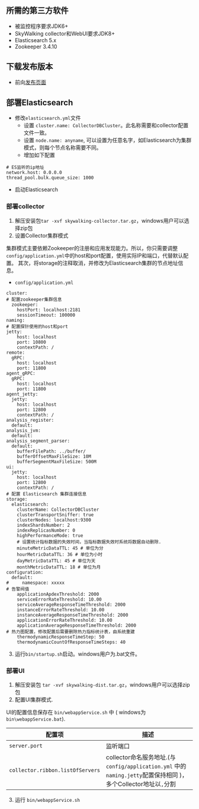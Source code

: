 ## 所需的第三方软件
- 被监控程序要求JDK6+
- SkyWalking collector和WebUI要求JDK8+
- Elasticsearch 5.x
- Zookeeper 3.4.10

## 下载发布版本
- 前向[发布页面](https://github.com/apache/incubator-skywalking/releases)

## 部署Elasticsearch
- 修改`elasticsearch.yml`文件
  - 设置 `cluster.name: CollectorDBCluster`。此名称需要和collector配置文件一致。
  - 设置 `node.name: anyname`, 可以设置为任意名字，如Elasticsearch为集群模式，则每个节点名称需要不同。
  - 增加如下配置

```
# ES监听的ip地址
network.host: 0.0.0.0
thread_pool.bulk.queue_size: 1000
```

- 启动Elasticsearch

### 部署collector
1. 解压安装包`tar -xvf skywalking-collector.tar.gz`，windows用户可以选择zip包
2. 设置Collector集群模式

集群模式主要依赖Zookeeper的注册和应用发现能力。所以，你只需要调整 `config/application.yml`中的host和port配置，使用实际IP和端口，代替默认配置。
其次，将storage的注释取消，并修改为Elasticsearch集群的节点地址信息。


- `config/application.yml`
```
cluster:
# 配置zookeeper集群信息
  zookeeper:
    hostPort: localhost:2181
    sessionTimeout: 100000
naming:
# 配置探针使用的host和port
jetty:
    host: localhost
    port: 10800
    contextPath: /
remote:
  gRPC:
    host: localhost
    port: 11800
agent_gRPC:
  gRPC:
    host: localhost
    port: 11800
agent_jetty:
  jetty:
    host: localhost
    port: 12800
    contextPath: /
analysis_register:
  default:
analysis_jvm:
  default:
analysis_segment_parser:
  default:
    bufferFilePath: ../buffer/
    bufferOffsetMaxFileSize: 10M
    bufferSegmentMaxFileSize: 500M
ui:
  jetty:
    host: localhost
    port: 12800
    contextPath: /
# 配置 Elasticsearch 集群连接信息
storage:
  elasticsearch:
    clusterName: CollectorDBCluster
    clusterTransportSniffer: true
    clusterNodes: localhost:9300
    indexShardsNumber: 2
    indexReplicasNumber: 0
    highPerformanceMode: true
    # 设置统计指标数据的失效时间，当指标数据失效时系统将数据自动删除.
    minuteMetricDataTTL: 45 # 单位为分
    hourMetricDataTTL: 36 # 单位为小时
    dayMetricDataTTL: 45 # 单位为天
    monthMetricDataTTL: 18 # 单位为月
configuration:
  default:
#     namespace: xxxxx
# 告警阀值
    applicationApdexThreshold: 2000
    serviceErrorRateThreshold: 10.00
    serviceAverageResponseTimeThreshold: 2000
    instanceErrorRateThreshold: 10.00
    instanceAverageResponseTimeThreshold: 2000
    applicationErrorRateThreshold: 10.00
    applicationAverageResponseTimeThreshold: 2000
# 热力图配置，修改配置后需要删除热力指标统计表，由系统重建
    thermodynamicResponseTimeStep: 50
    thermodynamicCountOfResponseTimeSteps: 40
```


3. 运行`bin/startup.sh`启动。windows用户为.bat文件。


### 部署UI

1. 解压安装包 `tar -xvf skywalking-dist.tar.gz`，windows用户可以选择zip包
2. 配置UI集群模式.

UI的配置信息保存在 `bin/webappService.sh` 中 ( windows为`bin\webappService.bat`).

| 配置项                            | 描述                                                                             |
|----------------------------------|----------------------------------------------------------------------------------|
| `server.port`                    | 监听端口                                                                          |
| `collector.ribbon.listOfServers` | collector命名服务地址.(与 `config/application.yml` 中的`naming.jetty`配置保持相同 )，多个Collector地址以`,`分割 |

3. 运行 `bin/webappService.sh`
